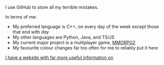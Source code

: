 I use GitHub to store all my terrible mistakes.

In terms of me:
- My preferred language is C++, on every day of the week except those that end with *day*
- My other languages are Python, Java, and TS/JS
- My current major project is a multiplayer game, [MMORPG2](https://github.com/AlexGarrity/MMORPG2)
- My favourite colour changes far too often for me to reliably put it here

[I have a website with far more useful information on](https://agarrity.com)
